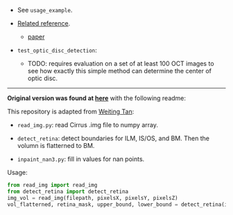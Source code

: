 
* See `usage_example`.

* [Related reference](https://urldefense.com/v3/__https://iacl.ece.jhu.edu/index.php/Retinal_layer_segmentation_of_macular_OCT_images__;!!Mi0JBg!O4aT4ZWGclDtJ8KVVE39vajV7hask9zr4ZnN-YaQYQJUBetLVLFiQPV3gdRqm1946KxpvlQARLrqr58$).
  * [paper](https://doi.org/10.1364/BOE.4.001133)

* `test_optic_disc_detection`:
  * TODO: requires evaluation on a set of at least 100 OCT images to see how 
  exactly this simple method can determine the center of optic disc.

---
**Original version was found at [here](https://github.com/zhiqiiiiiii/OCT_preprocess)**  with the following readme:


This repository is adapted from [Weiting Tan](https://github.com/steventan0110/OCT_preprocess):

* `read_img.py`: read Cirrus .img file to numpy array.

* `detect_retina`: detect boundaries for ILM, IS/OS, and BM. Then the volumn is flatterned to BM.

* `inpaint_nan3.py`: fill in values for nan points. 

Usage:

```python
from read_img import read_img
from detect_retina import detect_retina 
img_vol = read_img(filepath, pixelsX, pixelsY, pixelsZ)
vol_flatterned, retina_mask, upper_bound, lower_bound = detect_retina(img_vol)
```
